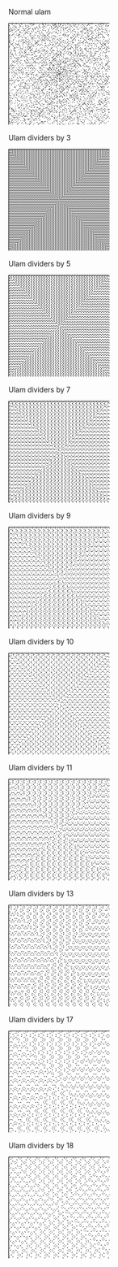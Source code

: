 Normal ulam

![Ulam](normal_ulam.png)

Ulam dividers by 3

![Dividers3](dividers_by_3.png)

Ulam dividers by 5

![Dividers5](dividers_by_5.png)

Ulam dividers by 7

![Dividers7](dividers_by_7.png)

Ulam dividers by 9

![Dividers9](dividers_by_9.png)

Ulam dividers by 10

![Dividers10](dividers_by_10.png)

Ulam dividers by 11

![Dividers11](dividers_by_11.png)

Ulam dividers by 13

![Dividers13](dividers_by_13.png)

Ulam dividers by 17

![Dividers17](dividers_by_17.png)

Ulam dividers by 18

![Dividers18](dividers_by_18.png)